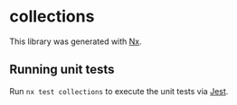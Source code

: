 # collections

This library was generated with [Nx](https://nx.dev).

## Running unit tests

Run `nx test collections` to execute the unit tests via [Jest](https://jestjs.io).
